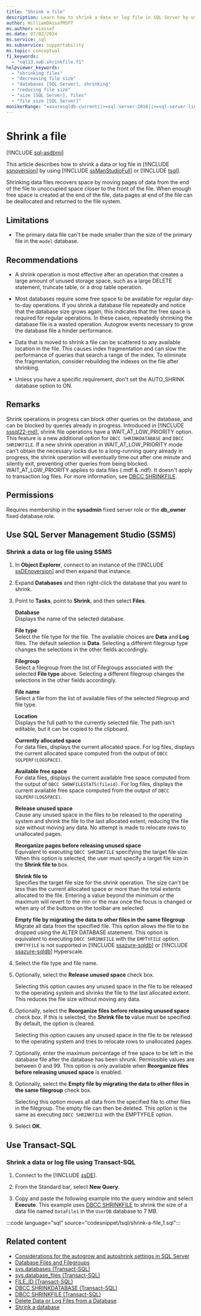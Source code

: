 ```yaml
---
title: "Shrink a file"
description: Learn how to shrink a data or log file in SQL Server by using SQL Server Management Studio or Transact-SQL.
author: WilliamDAssafMSFT
ms.author: wiassaf
ms.date: 07/02/2024
ms.service: sql
ms.subservice: supportability
ms.topic: conceptual
f1_keywords:
  - "sql13.swb.shrinkfile.f1"
helpviewer_keywords:
  - "shrinking files"
  - "decreasing file size"
  - "databases [SQL Server], shrinking"
  - "reducing file size"
  - "size [SQL Server], files"
  - "file size [SQL Server]"
monikerRange: "=azuresqldb-current||>=sql-server-2016||>=sql-server-linux-2017||=azuresqldb-mi-current"
---
```

# Shrink a file

[!INCLUDE [sql-asdbmi](../../includes/applies-to-version/sql-asdb-asdbmi.md)]

This article describes how to shrink a data or log file in [!INCLUDE [ssnoversion](../../includes/ssnoversion-md.md)] by using [!INCLUDE [ssManStudioFull](../../includes/ssmanstudiofull-md.md)] or [!INCLUDE [tsql](../../includes/tsql-md.md)].  
  
 Shrinking data files recovers space by moving pages of data from the end of the file to unoccupied space closer to the front of the file. When enough free space is created at the end of the file, data pages at end of the file can be deallocated and returned to the file system.  
  
## <a id="Restrictions"></a> Limitations
  
- The primary data file can't be made smaller than the size of the primary file in the `model` database.  
  
## <a id="Recommendations"></a> Recommendations

- A shrink operation is most effective after an operation that creates a large amount of unused storage space, such as a large DELETE statement, truncate table, or a drop table operation.  

- Most databases require some free space to be available for regular day-to-day operations. If you shrink a database file repeatedly and notice that the database size grows again, this indicates that the free space is required for regular operations. In these cases, repeatedly shrinking the database file is a wasted operation. Autogrow events necessary to grow the database file a hinder performance.
  
- Data that is moved to shrink a file can be scattered to any available location in the file. This causes index fragmentation and can slow the performance of queries that search a range of the index. To eliminate the fragmentation, consider rebuilding the indexes on the file after shrinking.  

- Unless you have a specific requirement, don't set the AUTO_SHRINK database option to ON.  

## Remarks

Shrink operations in progress can block other queries on the database, and can be blocked by queries already in progress. Introduced in [!INCLUDE [sssql22-md](../../includes/sssql22-md.md)], shrink file operations have a WAIT_AT_LOW_PRIORITY option. This feature is a new additional option for `DBCC SHRINKDATABASE` and `DBCC SHRINKFILE`. If a new shrink operation in WAIT_AT_LOW_PRIORITY mode can't obtain the necessary locks due to a long-running query already in progress, the shrink operation will eventually time out after one minute and silently exit, preventing other queries from being blocked. WAIT_AT_LOW_PRIORITY applies to data files (.mdf & .ndf). It doesn't apply to transaction log files. For more information, see [DBCC SHRINKFILE](../../t-sql/database-console-commands/dbcc-shrinkfile-transact-sql.md).

## Permissions
 Requires membership in the **sysadmin** fixed server role or the **db_owner** fixed database role.  

## <a id="SSMSProcedure"></a> Use SQL Server Management Studio (SSMS)
  
### <a id="to-shrink-a-data-or-log-file-using-ssms"></a> Shrink a data or log file using SSMS

1. In **Object Explorer**, connect to an instance of the [!INCLUDE [ssDEnoversion](../../includes/ssdenoversion-md.md)] and then expand that instance.  
  
1. Expand **Databases** and then right-click the database that you want to shrink.  
  
1. Point to **Tasks**, point to **Shrink**, and then select **Files**.  
  
     **Database**  
     Displays the name of the selected database.  
  
     **File type**  
     Select the file type for the file. The available choices are **Data** and **Log** files. The default selection is **Data**. Selecting a different filegroup type changes the selections in the other fields accordingly.  
  
     **Filegroup**  
     Select a filegroup from the list of Filegroups associated with the selected **File type** above. Selecting a different filegroup changes the selections in the other fields accordingly.  
  
     **File name**  
     Select a file from the list of available files of the selected filegroup and file type.  
  
     **Location**  
     Displays the full path to the currently selected file. The path isn't editable, but it can be copied to the clipboard.  
  
     **Currently allocated space**  
     For data files, displays the current allocated space. For log files, displays the current allocated space computed from the output of `DBCC SQLPERF(LOGSPACE)`.  
  
     **Available free space**  
     For data files, displays the current available free space computed from the output of `DBCC SHOWFILESTATS(fileid)`. For log files, displays the current available free space computed from the output of `DBCC SQLPERF(LOGSPACE)`.  
  
     **Release unused space**  
     Cause any unused space in the files to be released to the operating system and shrink the file to the last allocated extent, reducing the file size without moving any data. No attempt is made to relocate rows to unallocated pages.  
  
     **Reorganize pages before releasing unused space**  
     Equivalent to executing `DBCC SHRINKFILE` specifying the target file size. When this option is selected, the user must specify a target file size in the **Shrink file to** box.  
  
     **Shrink file to**  
     Specifies the target file size for the shrink operation. The size can't be less than the current allocated space or more than the total extents allocated to the file. Entering a value beyond the minimum or the maximum will revert to the min or the max once the focus is changed or when any of the buttons on the toolbar are selected.  
  
     **Empty file by migrating the data to other files in the same filegroup**  
     Migrate all data from the specified file. This option allows the file to be dropped using the ALTER DATABASE statement. This option is equivalent to executing `DBCC SHRINKFILE` with the `EMPTYFILE` option. `EMPTYFILE` is not supported in [!INCLUDE [ssazure-sqldb](../../includes/ssazure-sqldb.md)] or [!INCLUDE [ssazure-sqldb](../../includes/ssazure-sqldb.md)] Hyperscale.

1. Select the file type and file name.  
  
1. Optionally, select the **Release unused space** check box.  
  
     Selecting this option causes any unused space in the file to be released to the operating system and shrinks the file to the last allocated extent. This reduces the file size without moving any data.  
  
1. Optionally, select the **Reorganize files before releasing unused space** check box. If this is selected, the **Shrink file to** value must be specified. By default, the option is cleared.  
  
     Selecting this option causes any unused space in the file to be released to the operating system and tries to relocate rows to unallocated pages.  
  
1. Optionally, enter the maximum percentage of free space to be left in the database file after the database has been shrunk. Permissible values are between 0 and 99. This option is only available when **Reorganize files before releasing unused space** is enabled.  
  
1. Optionally, select the **Empty file by migrating the data to other files in the same filegroup** check box.  
  
     Selecting this option moves all data from the specified file to other files in the filegroup. The empty file can then be deleted. This option is the same as executing `DBCC SHRINKFILE` with the EMPTYFILE option.  
  
1. Select **OK**.  
  
## <a id="TsqlProcedure"></a> Use Transact-SQL
  
### <a id="to-shrink-a-data-or-log-file-using-transact-sql"></a> Shrink a data or log file using Transact-SQL
  
1. Connect to the [!INCLUDE [ssDE](../../includes/ssde-md.md)].  
  
1. From the Standard bar, select **New Query**.  
  
1. Copy and paste the following example into the query window and select **Execute**. This example uses [DBCC SHRINKFILE](../../t-sql/database-console-commands/dbcc-shrinkfile-transact-sql.md) to shrink the size of a data file named `DataFile1` in the `UserDB` database to 7 MB.  
  
 :::code language="sql" source="codesnippet/tsql/shrink-a-file_1.sql":::
  
## Related content

- [Considerations for the autogrow and autoshrink settings in SQL Server](/troubleshoot/sql/admin/considerations-autogrow-autoshrink)
- [Database Files and Filegroups](../../relational-databases/databases/database-files-and-filegroups.md)
- [sys.databases (Transact-SQL)](../../relational-databases/system-catalog-views/sys-databases-transact-sql.md)
- [sys.database_files (Transact-SQL)](../../relational-databases/system-catalog-views/sys-database-files-transact-sql.md)
- [FILE_ID (Transact-SQL)](../../t-sql/functions/file-id-transact-sql.md)
- [DBCC SHRINKDATABASE (Transact-SQL)](../../t-sql/database-console-commands/dbcc-shrinkdatabase-transact-sql.md)
- [DBCC SHRINKFILE (Transact-SQL)](../../t-sql/database-console-commands/dbcc-shrinkfile-transact-sql.md)
- [Delete Data or Log Files from a Database](../../relational-databases/databases/delete-data-or-log-files-from-a-database.md)
- [Shrink a database](../../relational-databases/databases/shrink-a-database.md)
